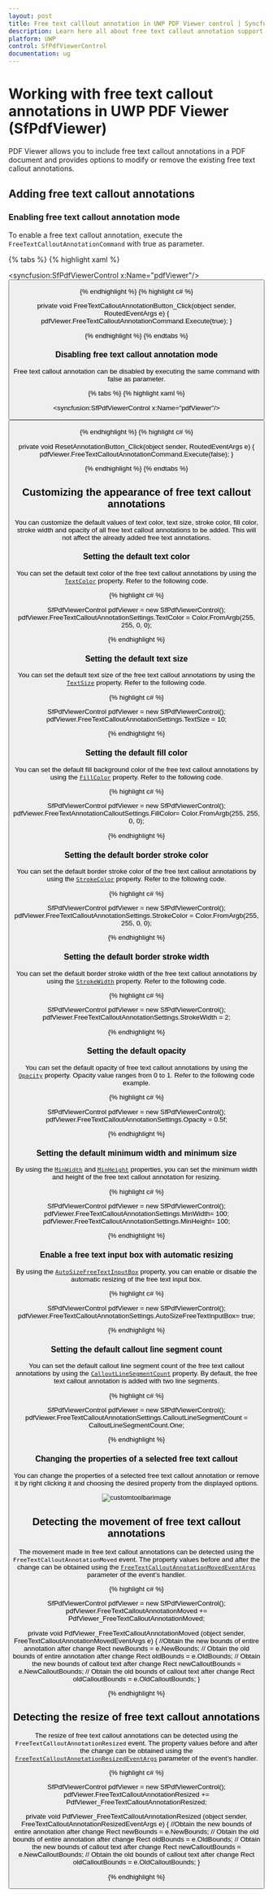 ```yaml
---
layout: post
title: Free text calllout annotation in UWP PDF Viewer control | Syncfusion
description: Learn here all about free text callout annotation support in Syncfusion UWP PDF Viewer (SfPdfViewer) control and more.
platform: UWP
control: SfPdfViewerControl
documentation: ug
---
```


# Working with free text callout annotations in UWP PDF Viewer (SfPdfViewer)

PDF Viewer allows you to include free text callout annotations in a PDF document and provides options to modify or remove the existing free text callout annotations.

## Adding free text callout annotations

### Enabling free text callout annotation mode

To enable a free text callout annotation, execute the `FreeTextCalloutAnnotationCommand` with true as parameter.

{% tabs %}
{% highlight xaml %}

<syncfusion:SfPdfViewerControl x:Name="pdfViewer"/>
<Button x:Name="FreeTextCalloutAnnotationButton" Click="FreeTextCalloutAnnotationButton_Click"/>

{% endhighlight %}
{% highlight c# %}

private void FreeTextCalloutAnnotationButton_Click(object sender, RoutedEventArgs e)
{
	pdfViewer.FreeTextCalloutAnnotationCommand.Execute(true);
}

{% endhighlight %}
{% endtabs %}

### Disabling free text callout annotation mode

Free text callout annotation can be disabled by executing the same command with false as parameter.

{% tabs %}
{% highlight xaml %}

<syncfusion:SfPdfViewerControl x:Name="pdfViewer"/>
<Button x:Name="ResetAnnotationButton" Click="ResetAnnotationButton_Click" />

{% endhighlight %}
{% highlight c# %}

private void ResetAnnotationButton_Click(object sender, RoutedEventArgs e)
{
	pdfViewer.FreeTextCalloutAnnotationCommand.Execute(false);
}

{% endhighlight %}
{% endtabs %}

## Customizing the appearance of free text callout annotations

You can customize the default values of text color, text size, stroke color, fill color, stroke width and opacity of all free text callout annotations to be added. This will not affect the already added free text annotations.

### Setting the default text color

You can set the default text color of the free text callout annotations by using the [`TextColor`](https://help.syncfusion.com/cr/uwp/Syncfusion.Windows.PdfViewer.PdfViewerFreeTextAnnotationSettings.html#Syncfusion_Windows_PdfViewer_PdfViewerFreeTextAnnotationSettings_TextColor) property. Refer to the following code.

{% highlight c# %}

SfPdfViewerControl pdfViewer = new SfPdfViewerControl();
pdfViewer.FreeTextCalloutAnnotationSettings.TextColor = Color.FromArgb(255, 255, 0, 0);

{% endhighlight %}

### Setting the default text size

You can set the default text size of the free text callout annotations by using the [`TextSize`](https://help.syncfusion.com/cr/uwp/Syncfusion.Windows.PdfViewer.PdfViewerFreeTextAnnotationSettings.html#Syncfusion_Windows_PdfViewer_PdfViewerFreeTextAnnotationSettings_TextSize) property. Refer to the following code.

{% highlight c# %}

SfPdfViewerControl pdfViewer = new SfPdfViewerControl();
pdfViewer.FreeTextCalloutAnnotationSettings.TextSize = 10;

{% endhighlight %}

### Setting the default fill color

You can set the default fill background color of the free text callout annotations by using the [`FillColor`](https://help.syncfusion.com/cr/uwp/Syncfusion.Windows.PdfViewer.PdfViewerFreeTextCalloutAnnotationSettings.html#Syncfusion_Windows_PdfViewer_PdfViewerFreeTextCalloutAnnotationSettings_FillColor) property. Refer to the following code.

{% highlight c# %}

SfPdfViewerControl pdfViewer = new SfPdfViewerControl();
pdfViewer.FreeTextAnnotationCalloutSettings.FillColor= Color.FromArgb(255, 255, 0, 0);

{% endhighlight %}

### Setting the default border stroke color

You can set the default border stroke color of the free text callout annotations by using the [`StrokeColor`](https://help.syncfusion.com/cr/uwp/Syncfusion.Windows.PdfViewer.PdfViewerFreeTextCalloutAnnotationSettings.html#Syncfusion_Windows_PdfViewer_PdfViewerFreeTextCalloutAnnotationSettings_StrokeColor) property. Refer to the following code.

{% highlight c# %}

SfPdfViewerControl pdfViewer = new SfPdfViewerControl();
pdfViewer.FreeTextCalloutAnnotationSettings.StrokeColor = Color.FromArgb(255, 255, 0, 0);

{% endhighlight %}

### Setting the default border stroke width

You can set the default border stroke width of the free text callout annotations by using the [`StrokeWidth`](https://help.syncfusion.com/cr/uwp/Syncfusion.Windows.PdfViewer.PdfViewerFreeTextAnnotationSettings.html#Syncfusion_Windows_PdfViewer_PdfViewerFreeTextAnnotationSettings_StrokeWidth) property. Refer to the following code.

{% highlight c# %}

SfPdfViewerControl pdfViewer = new SfPdfViewerControl();
pdfViewer.FreeTextCalloutAnnotationSettings.StrokeWidth = 2;

{% endhighlight %}

### Setting the default opacity

You can set the default opacity of free text callout annotations by using the [`Opacity`](https://help.syncfusion.com/cr/uwp/Syncfusion.Windows.PdfViewer.PdfViewerFreeTextCalloutAnnotationSettings.html#Syncfusion_Windows_PdfViewer_PdfViewerFreeTextCalloutAnnotationSettings_Opacity) property. Opacity value ranges from 0 to 1. Refer to the following code example.

{% highlight c# %}

SfPdfViewerControl pdfViewer = new SfPdfViewerControl();
pdfViewer.FreeTextCalloutAnnotationSettings.Opacity = 0.5f;

{% endhighlight %}

### Setting the default minimum width and minimum size

By using the [`MinWidth`](https://help.syncfusion.com/cr/uwp/Syncfusion.Windows.PdfViewer.PdfViewerFreeTextCalloutAnnotationSettings.html#Syncfusion_Windows_PdfViewer_PdfViewerFreeTextCalloutAnnotationSettings_MinWidth) and [`MinHeight`](https://help.syncfusion.com/cr/uwp/Syncfusion.Windows.PdfViewer.PdfViewerFreeTextCalloutAnnotationSettings.html#Syncfusion_Windows_PdfViewer_PdfViewerFreeTextCalloutAnnotationSettings_MinHeight) properties, you can set the minimum width and height of the free text callout annotation for resizing.

{% highlight c# %}

SfPdfViewerControl pdfViewer = new SfPdfViewerControl();
pdfViewer.FreeTextCalloutAnnotationSettings.MinWidth= 100;
pdfViewer.FreeTextCalloutAnnotationSettings.MinHeight= 100;

{% endhighlight %}

### Enable a free text input box with automatic resizing

By using the [`AutoSizeFreeTextInputBox`](https://help.syncfusion.com/cr/uwp/Syncfusion.Windows.PdfViewer.PdfViewerFreeTextCalloutAnnotationSettings.html#Syncfusion_Windows_PdfViewer_PdfViewerFreeTextCalloutAnnotationSettings_AutoSizeFreeTextInputBox) property, you can enable or disable the automatic resizing of the free text input box.

{% highlight c# %}

SfPdfViewerControl pdfViewer = new SfPdfViewerControl();
pdfViewer.FreeTextCalloutAnnotationSettings.AutoSizeFreeTextInputBox= true;

{% endhighlight %}

### Setting the default callout line segment count

You can set the default callout line segment count of the free text callout annotations by using the [`CalloutLineSegmentCount`](https://help.syncfusion.com/cr/uwp/Syncfusion.Windows.PdfViewer.PdfViewerFreeTextCalloutAnnotationSettings.html#Syncfusion_Windows_PdfViewer_PdfViewerFreeTextCalloutAnnotationSettings_CalloutLineSegmentCount) property. By default, the free text callout annotation is added with two line segments.

{% highlight c# %}

SfPdfViewerControl pdfViewer = new SfPdfViewerControl();
pdfViewer.FreeTextCalloutAnnotationSettings.CalloutLineSegmentCount = CalloutLineSegmentCount.One;

{% endhighlight %}

### Changing the properties of a selected free text callout

You can change the properties of a selected free text callout annotation or remove it by right clicking it and choosing the desired property from the displayed options.
 
 ![customtoolbarimage](images/image7.png)

## Detecting the movement of free text callout annotations

The movement made in free text callout annotations can be detected using the `FreeTextCalloutAnnotationMoved` event. The property values before and after the change can be obtained using the [`FreeTextCalloutAnnotationMovedEventArgs`](https://help.syncfusion.com/cr/uwp/Syncfusion.Windows.PdfViewer.FreeTextCalloutAnnotationMovedEventArgs.html) parameter of the event’s handler.

{% highlight c# %}

SfPdfViewerControl pdfViewer = new SfPdfViewerControl();
pdfViewer.FreeTextCalloutAnnotationMoved += PdfViewer_FreeTextCalloutAnnotationMoved;

private void PdfViewer_FreeTextCalloutAnnotationMoved (object sender, FreeTextCalloutAnnotationMovedEventArgs e)
{
         //Obtain the new bounds of entire annotation after change
	Rect newBounds =  e.NewBounds;
	// Obtain the old bounds of entire annotation after change
	Rect oldBounds = e.OldBounds;
	// Obtain the new bounds of callout text after change
	Rect newCalloutBounds = e.NewCalloutBounds;
 	// Obtain the old bounds of callout text after change
	Rect oldCalloutBounds = e.OldCalloutBounds;
}

{% endhighlight %}

## Detecting the resize of free text callout annotations

The resize of free text callout annotations can be detected using the `FreeTextCalloutAnnotationResized` event. The property values before and after the change can be obtained using the [`FreeTextCalloutAnnotationResizedEventArgs`](https://help.syncfusion.com/cr/uwp/Syncfusion.Windows.PdfViewer.FreeTextCalloutAnnotationResizedEventArgs.html) parameter of the event’s handler.

{% highlight c# %}

SfPdfViewerControl pdfViewer = new SfPdfViewerControl();
pdfViewer.FreeTextCalloutAnnotationResized += PdfViewer_FreeTextCalloutAnnotationResized;

private void PdfViewer_FreeTextCalloutAnnotationResized (object sender, FreeTextCalloutAnnotationResizedEventArgs e)
{
         //Obtain the new bounds of entire annotation after change
	Rect newBounds =  e.NewBounds;
	// Obtain the old bounds of entire annotation after change
	Rect oldBounds = e.OldBounds;
	// Obtain the new bounds of callout text after change
	Rect newCalloutBounds = e.NewCalloutBounds;
	// Obtain the old bounds of callout text after change
	Rect oldCalloutBounds = e.OldCalloutBounds;
}

{% endhighlight %}
